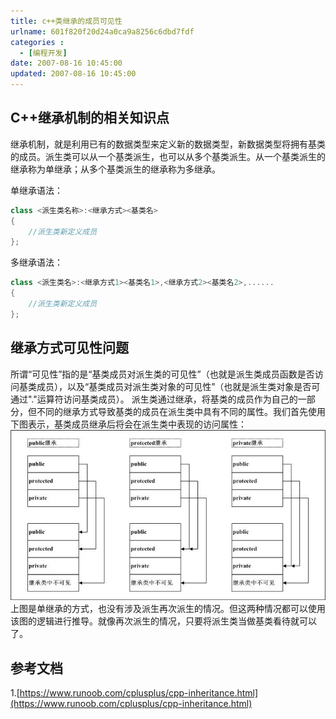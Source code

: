 ```yaml
---
title: c++类继承的成员可见性
urlname: 601f820f20d24a0ca9a8256c6dbd7fdf
categories : 
  - [编程开发]
date: 2007-08-16 10:45:00
updated: 2007-08-16 10:45:00
---
```

## C++继承机制的相关知识点
继承机制，就是利用已有的数据类型来定义新的数据类型，新数据类型将拥有基类的成员。派生类可以从一个基类派生，也可以从多个基类派生。从一个基类派生的继承称为单继承；从多个基类派生的继承称为多继承。

单继承语法：
``` c++
class <派生类名称>:<继承方式><基类名>
{
    //派生类新定义成员
}; 
```

多继承语法：
``` c++
class <派生类名>:<继承方式1><基类名1>,<继承方式2><基类名2>,......
{
    //派生类新定义成员
}; 
```

## 继承方式可见性问题
所谓“可见性”指的是“基类成员对派生类的可见性”（也就是派生类成员函数是否访问基类成员），以及“基类成员对派生类对象的可见性”（也就是派生类对象是否可通过"."运算符访问基类成员）。
派生类通过继承，将基类的成员作为自己的一部分，但不同的继承方式导致基类的成员在派生类中具有不同的属性。我们首先使用下图表示，基类成员继承后将会在派生类中表现的访问属性：
![](/images/601f820f20d24a0ca9a8256c6dbd7fdf/1.jpg)
上图是单继承的方式，也没有涉及派生再次派生的情况。但这两种情况都可以使用该图的逻辑进行推导。就像再次派生的情况，只要将派生类当做基类看待就可以了。


## 参考文档
1.[https://www.runoob.com/cplusplus/cpp-inheritance.html](https://www.runoob.com/cplusplus/cpp-inheritance.html)
